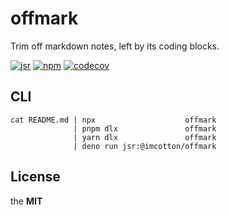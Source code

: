 # offmark

Trim off markdown notes, left by its coding blocks.

[![jsr](https://jsr.io/badges/@imcotton/offmark)](https://jsr.io/@imcotton/offmark)
[![npm](https://badgen.net/npm/v/offmark)](https://www.npmjs.com/package/offmark)
[![codecov](https://codecov.io/gh/imcotton/offmark/graph/badge.svg)](https://codecov.io/gh/imcotton/offmark)





## CLI

    cat README.md | npx                    offmark
                  | pnpm dlx               offmark
                  | yarn dlx               offmark
                  | deno run jsr:@imcotton/offmark





## License

the **MIT**
